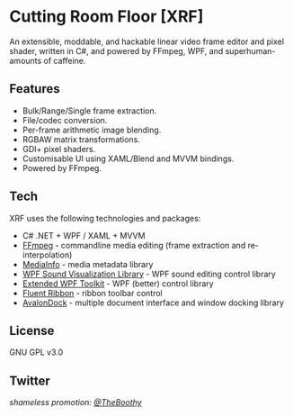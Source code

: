 Cutting Room Floor [XRF]
=========


An extensible, moddable, and hackable linear video frame editor and pixel shader, written in C#, and powered by FFmpeg, WPF, and superhuman-amounts of caffeine.

Features
--------

- Bulk/Range/Single frame extraction.
- File/codec conversion.
- Per-frame arithmetic image blending.
- RGBAW matrix transformations.
- GDI+ pixel shaders.
- Customisable UI using XAML/Blend and MVVM bindings.
- Powered by FFmpeg.

Tech
----

XRF uses the following technologies and packages:

* C# .NET + WPF / XAML + MVVM
* [FFmpeg] - commandline media editing (frame extraction and re-interpolation)
* [MediaInfo] - media metadata library
* [WPF Sound Visualization Library] - WPF sound editing control library
* [Extended WPF Toolkit] - WPF (better) control library
* [Fluent Ribbon] - ribbon toolbar control
* [AvalonDock] - multiple document interface and window docking library

License
----

GNU GPL v3.0


Twitter
----
*shameless promotion: [@TheBoothy]*


[FFmpeg]:https://www.ffmpeg.org
[MediaInfo]:http://mediaarea.net
[WPF Sound Visualization Library]:http://wpfsvl.codeplex.com
[Extended WPF Toolkit]:http://wpftoolkit.codeplex.com
[Fluent Ribbon]:http://fluent.codeplex.com
[AvalonDock]:http://avalondock.codeplex.com
[@TheBoothy]:http://twitter.com/TheBoothy
